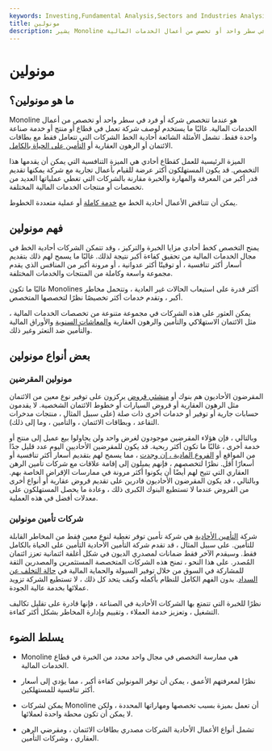 ```yaml
---
keywords: Investing,Fundamental Analysis,Sectors and Industries Analysis,Sectors and Industries
title: مونولين
description: يشير Monoline إلى ممارسة التخصص في سطر واحد أو تخصص من أعمال الخدمات المالية.
---
```


# مونولين
## ما هو مونولين؟

Monoline هو عندما تتخصص شركة أو فرد في سطر واحد أو تخصص من أعمال الخدمات المالية. غالبًا ما يستخدم لوصف شركة تعمل في قطاع أو منتج أو خدمة صناعة واحدة فقط. تشمل الأمثلة الشائعة أحادية الخط الشركات التي تتعامل فقط مع بطاقات الائتمان أو الرهون العقارية أو [التأمين على الحياة بالكامل](/wholelife).

الميزة الرئيسية للعمل كقطاع أحادي هي الميزة التنافسية التي يمكن أن يقدمها هذا التخصص. قد يكون المستهلكون أكثر عرضة للقيام بأعمال تجارية مع شركة يمكنها تقديم قدر أكبر من المعرفة والمهارة والخبرة مقارنة بالشركات التي تغطي عملياتها العديد من تخصصات أو منتجات الخدمات المالية المختلفة.

يمكن أن تتناقض الأعمال أحادية الخط مع [خدمة كاملة](/fullservicebroker) أو عملية متعددة الخطوط.

## فهم مونولين

يمنح التخصص كخط أحادي مزايا الخبرة والتركيز ، وقد تتمكن الشركات أحادية الخط في مجال الخدمات المالية من تحقيق كفاءة أكبر نتيجة لذلك. غالبًا ما يسمح لهم ذلك بتقديم أسعار أكثر تنافسية ، أو توقيتًا أكثر عدوانية ، أو مرونة أكبر من المنافس الذي يقدم مجموعة واسعة وكاملة من المنتجات والخدمات المختلفة.

غالبًا ما تكون Monolines أكثر قدرة على استيعاب الحالات غير العادية ، وتتحمل مخاطر أكبر ، وتقدم خدمات أكثر تخصيصًا نظرًا لتخصصها المتخصص.

يمكن العثور على هذه الشركات في مجموعة متنوعة من تخصصات الخدمات المالية ، مثل الائتمان الاستهلاكي والتأمين والرهون العقارية [والمعاشات السنوية](/annuity) والأوراق المالية والتأمين ضد التعثر وغير ذلك.

## بعض أنواع مونولين

### مونولين المقرضين

المقرضون الأحاديون هم بنوك أو [منشئي قروض](/mortgage_originator) يركزون على توفير نوع معين من الائتمان مثل الرهون العقارية أو قروض السيارات أو خطوط الائتمان الشخصية. لا يقدمون حسابات جارية أو توفير أو خدمات أخرى ذات صلة (على سبيل المثال ، منتجات مدخرات التقاعد ، وبطاقات الائتمان ، والتأمين ، وما إلى ذلك).

وبالتالي ، فإن هؤلاء المقرضين موجودون لغرض واحد ولن يحاولوا [بيع](/add-on-sales) عميل إلى منتج أو خدمة أخرى ، غالبًا ما تكون أكثر ربحية. قد يكون للمقرضين الأحاديين اليوم عدد قليل جدًا من المواقع أو [الفروع المادية ، إن وجدت](/branch-banking) ، مما يسمح لهم بتقديم أسعار أكثر تنافسية أو أسعارًا أقل. نظرًا لتخصصهم ، فإنهم يميلون إلى إقامة علاقات مع شركات تأمين الرهن العقاري التي تتيح لهم أيضًا أن يكونوا أكثر مرونة في ممارسات الإقراض الخاصة بهم. وبالتالي ، قد يكون المقرضون الأحاديون قادرين على تقديم قروض عقارية أو أنواع أخرى من القروض عندما لا تستطيع البنوك الكبرى ذلك ، وعادة ما يحصل المستهلكون على معدلات أفضل في هذه العملية.

### شركات تأمين مونولين

شركة [التأمين الأحادية](/monolineinsurance) هي شركة تأمين توفر تغطية لنوع معين فقط من المخاطر القابلة للتأمين. على سبيل المثال ، قد تقدم شركة التأمين الأحادية التأمين على الحياة بالكامل فقط. وسيقدم الآخر فقط ضمانات لمصدري الديون في شكل أغلفة ائتمانية تعزز ائتمان المُصدر. على هذا النحو ، تمنح هذه الشركات المتخصصة المستثمرين والمصدرين الثقة للمشاركة في السوق من خلال توفير السيولة والحماية المالية في [حالة التخلف عن السداد](/event-of-default). بدون الفهم الكامل للنظام بأكمله وكيف يتحد كل ذلك ، لا تستطيع الشركة تزويد عملائها بخدمة عالية الجودة.

نظرًا للخبرة التي تتمتع بها الشركات الأحادية في الصناعة ، فإنها قادرة على تقليل تكاليف التشغيل ، وتعزيز خدمة العملاء ، وتقييم وإدارة المخاطر بشكل أكثر كفاءة.

## يسلط الضوء

- Monoline هي ممارسة التخصص في مجال واحد محدد من الخبرة في قطاع الخدمات المالية.

- نظرًا لمعرفتهم الأعمق ، يمكن أن توفر المونولين كفاءة أكبر ، مما يؤدي إلى أسعار أكثر تنافسية للمستهلكين.

- يمكن لشركات Monoline أن تعمل بميزة بسبب تخصصها ومهاراتها المحددة ، ولكن لا يمكن أن تكون محطة واحدة لعملائها.

- تشمل أنواع الأعمال الأحادية الشركات مصدري بطاقات الائتمان ، ومقرضي الرهن العقاري ، وشركات التأمين.

